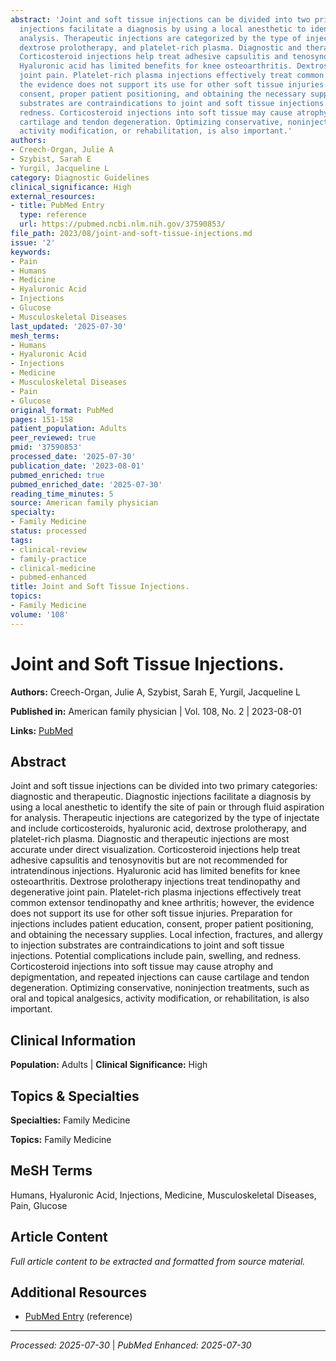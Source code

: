 ```yaml
---
abstract: 'Joint and soft tissue injections can be divided into two primary categories: diagnostic and therapeutic. Diagnostic
  injections facilitate a diagnosis by using a local anesthetic to identify the site of pain or through fluid aspiration for
  analysis. Therapeutic injections are categorized by the type of injectate and include corticosteroids, hyaluronic acid,
  dextrose prolotherapy, and platelet-rich plasma. Diagnostic and therapeutic injections are most accurate under direct visualization.
  Corticosteroid injections help treat adhesive capsulitis and tenosynovitis but are not recommended for intratendinous injections.
  Hyaluronic acid has limited benefits for knee osteoarthritis. Dextrose prolotherapy injections treat tendinopathy and degenerative
  joint pain. Platelet-rich plasma injections effectively treat common extensor tendinopathy and knee arthritis; however,
  the evidence does not support its use for other soft tissue injuries. Preparation for injections includes patient education,
  consent, proper patient positioning, and obtaining the necessary supplies. Local infection, fractures, and allergy to injection
  substrates are contraindications to joint and soft tissue injections. Potential complications include pain, swelling, and
  redness. Corticosteroid injections into soft tissue may cause atrophy and depigmentation, and repeated injections can cause
  cartilage and tendon degeneration. Optimizing conservative, noninjection treatments, such as oral and topical analgesics,
  activity modification, or rehabilitation, is also important.'
authors:
- Creech-Organ, Julie A
- Szybist, Sarah E
- Yurgil, Jacqueline L
category: Diagnostic Guidelines
clinical_significance: High
external_resources:
- title: PubMed Entry
  type: reference
  url: https://pubmed.ncbi.nlm.nih.gov/37590853/
file_path: 2023/08/joint-and-soft-tissue-injections.md
issue: '2'
keywords:
- Pain
- Humans
- Medicine
- Hyaluronic Acid
- Injections
- Glucose
- Musculoskeletal Diseases
last_updated: '2025-07-30'
mesh_terms:
- Humans
- Hyaluronic Acid
- Injections
- Medicine
- Musculoskeletal Diseases
- Pain
- Glucose
original_format: PubMed
pages: 151-158
patient_population: Adults
peer_reviewed: true
pmid: '37590853'
processed_date: '2025-07-30'
publication_date: '2023-08-01'
pubmed_enriched: true
pubmed_enriched_date: '2025-07-30'
reading_time_minutes: 5
source: American family physician
specialty:
- Family Medicine
status: processed
tags:
- clinical-review
- family-practice
- clinical-medicine
- pubmed-enhanced
title: Joint and Soft Tissue Injections.
topics:
- Family Medicine
volume: '108'
---
```


# Joint and Soft Tissue Injections.

**Authors:** Creech-Organ, Julie A, Szybist, Sarah E, Yurgil, Jacqueline L

**Published in:** American family physician | Vol. 108, No. 2 | 2023-08-01

**Links:** [PubMed](https://pubmed.ncbi.nlm.nih.gov/37590853/)

## Abstract

Joint and soft tissue injections can be divided into two primary categories: diagnostic and therapeutic. Diagnostic injections facilitate a diagnosis by using a local anesthetic to identify the site of pain or through fluid aspiration for analysis. Therapeutic injections are categorized by the type of injectate and include corticosteroids, hyaluronic acid, dextrose prolotherapy, and platelet-rich plasma. Diagnostic and therapeutic injections are most accurate under direct visualization. Corticosteroid injections help treat adhesive capsulitis and tenosynovitis but are not recommended for intratendinous injections. Hyaluronic acid has limited benefits for knee osteoarthritis. Dextrose prolotherapy injections treat tendinopathy and degenerative joint pain. Platelet-rich plasma injections effectively treat common extensor tendinopathy and knee arthritis; however, the evidence does not support its use for other soft tissue injuries. Preparation for injections includes patient education, consent, proper patient positioning, and obtaining the necessary supplies. Local infection, fractures, and allergy to injection substrates are contraindications to joint and soft tissue injections. Potential complications include pain, swelling, and redness. Corticosteroid injections into soft tissue may cause atrophy and depigmentation, and repeated injections can cause cartilage and tendon degeneration. Optimizing conservative, noninjection treatments, such as oral and topical analgesics, activity modification, or rehabilitation, is also important.

## Clinical Information

**Population:** Adults | **Clinical Significance:** High

## Topics & Specialties

**Specialties:** Family Medicine

**Topics:** Family Medicine

## MeSH Terms

Humans, Hyaluronic Acid, Injections, Medicine, Musculoskeletal Diseases, Pain, Glucose

## Article Content

*Full article content to be extracted and formatted from source material.*

## Additional Resources

- [PubMed Entry](https://pubmed.ncbi.nlm.nih.gov/37590853/) (reference)

---

*Processed: 2025-07-30* | *PubMed Enhanced: 2025-07-30*
